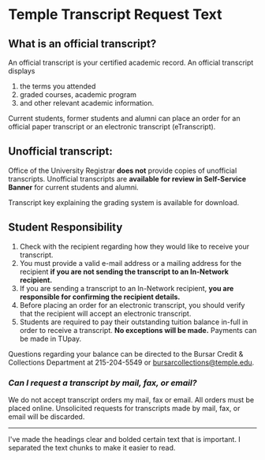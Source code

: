 <!-- asdfa -->
<!-- Macro Structures -->
# Temple Transcript Request Text
## What is an official transcript?
An official transcript is your certified academic record.  An official transcript displays 
1. the terms you attended
2. graded courses, academic program
3.  and other relevant academic information. 

Current students, former students and alumni can place an order for an official paper transcript or an electronic transcript (eTranscript).

## Unofficial transcript:
Office of the University Registrar **does not** provide copies of unofficial transcripts. Unofficial transcripts are **available for review in Self-Service Banner** for current students and alumni.

Transcript key explaining the grading system is available for download.

## Student Responsibility
1. Check with the recipient regarding how they would like to receive your transcript.
2. You must provide a valid e-mail address or a mailing address for the recipient **if you are not sending the transcript to an In-Network recipient.**
3. If you are sending a transcript to an In-Network recipient, **you are responsible for confirming the recipient details.**
4. Before placing an order for an electronic transcript, you should verify that the recipient will accept an electronic transcript.
5. Students are required to pay their outstanding tuition balance in-full in order to receive a transcript. **No exceptions will be made.** Payments can be made in TUpay. 

Questions regarding your balance can be directed to the Bursar Credit & Collections Department at 215-204-5549 or bursarcollections@temple.edu.

 

### *Can I request a transcript by mail, fax, or email?*

We do not accept transcript orders my mail, fax or email. All orders must be placed online. Unsolicited requests for transcripts made by mail, fax, or email will be discarded.
***
I've made the headings clear and bolded certain text that is important. I separated the text chunks to make it easier to read. 
